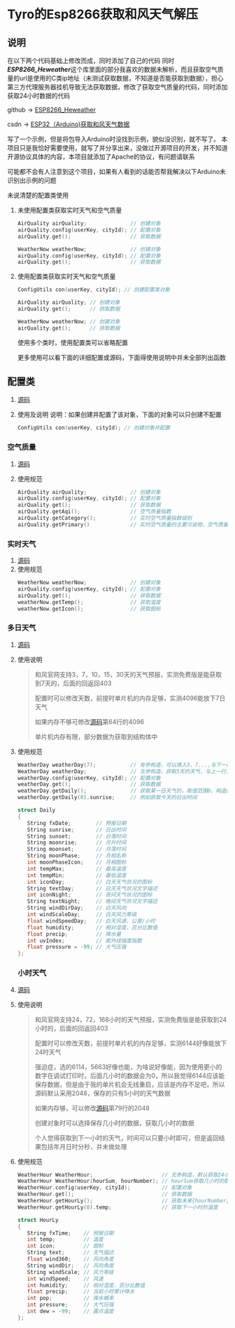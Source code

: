 # Tyro的Esp8266获取和风天气解压

## 说明
在以下两个代码基础上修改而成，同时添加了自己的代码
同时***ESP8266_Heweather***这个库里面的部分我喜欢的数据未解析，而且获取空气质量的url是使用的C类ip地址（未测试获取数据，不知道是否能获取到数据），担心第三方代理服务器挂机导致无法获取数据，修改了获取空气质量的代码，同时添加获取24小时数据的代码

github -> [ESP8266_Heweather](https://github.com/tignioj/ESP8266_Heweather)

csdn -> [ESP32（Arduino)获取和风天气数据](https://blog.csdn.net/y275903528/article/details/131192585) 

写了一个示例，但是将包导入Arduino时没找到示例，貌似没识别，就不写了。
本项目只是我恰好需要使用，就写了并分享出来，没做过开源项目的开发，并不知道开源协议具体的内容，本项目就添加了Apache的协议，有问题请联系

可能都不会有人注意到这个项目，如果有人看到的话能否帮我解决以下Arduino未识别出示例的问题

未说清楚的配置类使用
1. 未使用配置类获取实时天气和空气质量
   ```c++
   AirQuality airQuality;              // 创建对象
   airQuality.config(userKey, cityId); // 配置对象
   airQuality.get();                   // 获取数据

   WeatherNow weatherNow;              // 创建对象
   airQuality.config(userKey, cityId); // 配置对象
   airQuality.get();                   // 获取数据
   ```
   
2. 使用配置类获取实时天气和空气质量
   ```c++
   ConfigUtils con(userKey, cityId); // 创建配置类对象

   AirQuality airQuality; // 创建对象
   airQuality.get();      // 获取数据

   WeatherNow weatherNow; // 创建对象
   airQuality.get();      // 获取数据
   ```
   
   使用多个类时，使用配置类可以省略配置
   
   更多使用可以看下面的详细配置或源码，下面得使用说明中并未全部列出函数

## 配置类

1. [源码](./src/ConfigUtils.h)
2. 使用及说明
    说明：如果创建并配置了该对象，下面的对象可以只创建不配置
   
   ```c++
   ConfigUtils con(userKey, cityId); // 创建对象并配置
   ```

### 空气质量

1. [源码](./src/AirQuality.h)

2. 使用规范

   ```c++
   AirQuality airQuality;              // 创建对象
   airQuality.config(userKey, cityId); // 配置对象
   airQuality.get();                   // 获取数据
   airQuality.getAqi();                // 空气质量指数
   airQuality.getCategory();           // 实时空气质量指数级别
   airQuality.getPrimary()             // 实时空气质量的主要污染物，空气质量为优时，返回值为NA
   ```

### 实时天气

1. [源码](./src/WeatherNow.h)
2. 使用规范
   ```c++
   WeatherNow weatherNow;              // 创建对象
   airQuality.config(userKey, cityId); // 配置对象
   airQuality.get();                   // 获取数据
   weatherNow.getTemp();               // 获取温度
   weatherNow.getIcon();               // 获取图标
   ```

### 多日天气

1. [源码](./src/WeatherDay.h)

2. 使用说明
   
   > 和风官网支持3，7，10，15，30天的天气预报，实测免费版是能获取到7天的，后面的回返回403
   >
   > 配置时可以修改天数，前提时单片机的内存足够，实测4096能放下7日天气
   >
   > 如果内存不够可修改[源码](./src/WeatherDay.cpp)第64行的4096
   >
   > 单片机内存有限，部分数据为获取到结构体中
   
3. 使用规范

   ```c++
   WeatherDay weatherDay(7);           // 有参构造，可以填入3，7...,与下一行二选一
   WeatherDay weatherDay;              // 无参构造，获取3天的天气，与上一行二选一
   weatherDay.config(userKey, cityId); // 配置对象
   weatherDay.get();                   // 获取数据
   weatherDay.getDaily();              // 获取某一日天气的，取值范围0，构造函数的取值-1，默认为1明天，返回类型如下
   weatherDay.getDaily(0).sunrise;     // 例如获取今天的日出时间
   ```
   ```C++
   struct Daily
   {
      String fxDate;        // 预报日期
      String sunrise;       // 日出时间
      String sunset;        // 日落时间
      String moonrise;      // 月升时间
      String moonset;       // 月落时间
      String moonPhase;     // 月相名称
      int moonPhaseIcon;    // 月相图标
      int tempMax;          // 最高温度
      int tempMin;          // 最低温度
      int iconDay;          // 白天天气状况的图标
      String textDay;       // 白天天气状况文字描述
      int iconNight;        // 夜间天气状况的图标
      String textNight;     // 晚间天气状况文字描述
      String windDirDay;    // 白天风向
      int windScaleDay;     // 白天风力等级
      float windSpeedDay;   // 白天风速，公里/小时
      float humidity;       // 相对湿度，百分比数值
      float precip;         // 降水量
      int uvIndex;          // 紫外线强度指数
      float pressure = -99; // 大气压强
   };
   ```
   ### 小时天气
   
1. [源码](./src/WeatherHour.h)
   
2. 使用说明
   
   > 和风官网支持24，72，168小时的天气预报，实测免费版是能获取到24小时的，后面的回返回403
      >
      > 配置时可以修改天数，前提时单片机的内存足够，实测6144好像能放下24时天气
      >
      > 强迫症，选的6114，5663好像也能，为啥说好像能，因为使用更小的数字在调试打印时，后面几小时的数据会为0，所以我觉得6144应该能保存数据，但是由于我的单片机会无线重启，应该是内存不足吧，所以源码默认采用2048，保存的只有5小时的天气数据
      >
      > 如果内存够，可以修改[源码](./src/WeatherHour.cpp)第79行的2048
      >
      > 创建对象时可以选择保存几小时的数据，获取几小时的数据
      >
   > 个人觉得获取到下一小时的天气，时间可以只要小时即可，但是返回结果包括年月日时分秒，并未做处理
   
3. 使用规范
   
   ```C++
   WeatherHour WeatherHour;                      // 无参构造，默认获取24小时天气，保存5小时;与下一行二选一
   WeatherHour WeatherHour(hourSum, hourNumber); // hourSum获取几小时的数据，官方的24，72，168;hourNumber为保存几小时的数据，输入的值应当小于等于hourSum，否则取hourSum;当输入hourSum不是官方提供的几个数据时，将获取24小时，保存5小时数据;与上一行二选一
   WeatherHour.config(userKey, cityId);          // 配置对象
   WeatherHour.get();                            // 获取数据
   WeatherHour.getHourLy();                      // 获取未来{hourNumber}小时的天气数据，默认为0下一小时，返回如下
   WeatherHour.getHourLy(0).temp;                // 获取下一小时的温度
   ```
   
   ```c++
   struct HourLy
   {
      String fxTime;    // 预报日期
      int temp;         // 温度
      int icon;         // 图标
      String text;      // 天气描述
      float wind360;    // 风向角度
      String windDir;   // 风向角度
      String windScale; // 风力等级
      int windSpeed;    // 风速
      int humidity;     // 相对湿度，百分比数值
      float precip;     // 当前小时累计降水
      int pop;          // 降水概率
      int pressure;     // 大气压强
      int dew = -99;    // 露点温度
   };
   ```
   
      


